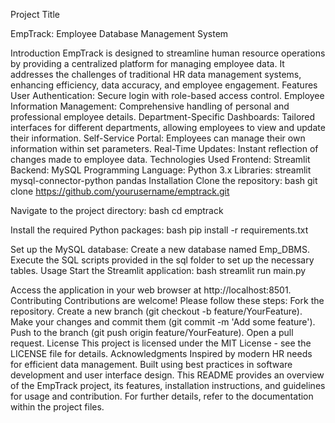 Project Title

EmpTrack: Employee Database Management System

Introduction
EmpTrack is designed to streamline human resource operations by providing a centralized platform for managing employee data. It addresses the challenges of traditional HR data management systems, enhancing efficiency, data accuracy, and employee engagement.
Features
User Authentication: Secure login with role-based access control.
Employee Information Management: Comprehensive handling of personal and professional employee details.
Department-Specific Dashboards: Tailored interfaces for different departments, allowing employees to view and update their information.
Self-Service Portal: Employees can manage their own information within set parameters.
Real-Time Updates: Instant reflection of changes made to employee data.
Technologies Used
Frontend: Streamlit
Backend: MySQL
Programming Language: Python 3.x
Libraries:
streamlit
mysql-connector-python
pandas
Installation
Clone the repository:
bash
git clone https://github.com/yourusername/emptrack.git

Navigate to the project directory:
bash
cd emptrack

Install the required Python packages:
bash
pip install -r requirements.txt

Set up the MySQL database:
Create a new database named Emp_DBMS.
Execute the SQL scripts provided in the sql folder to set up the necessary tables.
Usage
Start the Streamlit application:
bash
streamlit run main.py

Access the application in your web browser at http://localhost:8501.
Contributing
Contributions are welcome! Please follow these steps:
Fork the repository.
Create a new branch (git checkout -b feature/YourFeature).
Make your changes and commit them (git commit -m 'Add some feature').
Push to the branch (git push origin feature/YourFeature).
Open a pull request.
License
This project is licensed under the MIT License - see the LICENSE file for details.
Acknowledgments
Inspired by modern HR needs for efficient data management.
Built using best practices in software development and user interface design.
This README provides an overview of the EmpTrack project, its features, installation instructions, and guidelines for usage and contribution. For further details, refer to the documentation within the project files.
